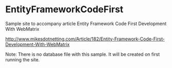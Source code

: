 EntityFrameworkCodeFirst
========================

Sample site to accompany article Entity Framework Code First Development With WebMatrix

http://www.mikesdotnetting.com/Article/182/Entity-Framework-Code-First-Development-With-WebMatrix

Note: There is no database file with this sample. It will be created on first running the site. 